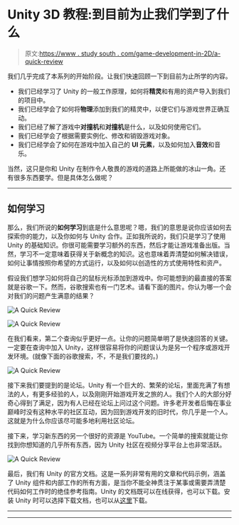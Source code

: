# Unity 3D 教程:到目前为止我们学到了什么

> 原文:[https://www . study south . com/game-development-in-2D/a-quick-review](https://www.studytonight.com/game-development-in-2D/a-quick-review)

我们几乎完成了本系列的开始阶段。让我们快速回顾一下到目前为止所学的内容。

*   我们已经学习了 Unity 的一般工作原理，如何将**精灵**和有用的资产导入到我们的项目中。
*   我们已经学会了如何将**物理**添加到我们的精灵中，以便它们与游戏世界正确互动。
*   我们已经了解了游戏中**对撞机**和**对撞机**是什么，以及如何使用它们。
*   我们已经学会了根据需要实例化、修改和销毁游戏对象。
*   我们已经学会了如何在游戏中加入自己的 **UI 元素**，以及如何加入**音效**和音乐。

当然，这只是你和 Unity 在制作令人敬畏的游戏的道路上所能做的冰山一角。还有很多东西要学。但是具体怎么做呢？

* * *

## 如何学习

那么，我们所说的**如何学习**到底是什么意思呢？嗯，我们的意思是说你应该如何去探索你的能力，以及你如何与 Unity 合作。正如我所说的，我们只是学习了使用 Unity 的基础知识。你很可能需要学习额外的东西，然后才能让游戏准备出版。当然，学习不一定意味着获得关于新概念的知识。这也意味着弄清楚如何解决错误，如何让事情按照你希望的方式运行，以及如何以创造性的方式使用特性和资产。

假设我们想学习如何将自己的鼠标光标添加到游戏中。你可能想到的最直接的答案就是谷歌一下。然而，谷歌搜索也有一门艺术。请看下面的图片。你认为哪一个会对我们的问题产生满意的结果？

![A Quick Review](../Images/5ca48db4bf7de1ab04c88c32d2834124.png)

![A Quick Review](../Images/66552dc071e396b222afa1f0c1f34d4d.png)

在我们看来，第二个查询似乎更好一点。让你的问题简单明了是快速回答的关键。一定要在查询中加入 Unity，这样很容易将你的问题误认为是另一个程序或游戏开发环境。(就像下面的谷歌搜索，不，不是我们要找的。)

![A Quick Review](../Images/87ea535662d1556dbfe53e79aba9661f.png)

接下来我们要提到的是论坛。Unity 有一个巨大的、繁荣的论坛，里面充满了有想法的人，有更多经验的人，以及刚刚开始游戏开发之旅的人。我们个人的大部分好奇心得到了满足，因为有人已经在论坛上问过这个问题。许多老开发者后悔在事业巅峰时没有这种水平的社区互动，因为回到游戏开发的旧时代，你几乎是一个人。这就是为什么你应该尽可能多地利用社区论坛。

接下来，学习新东西的另一个很好的资源是 YouTube。一个简单的搜索就能让你找到你想知道的几乎所有东西，因为 Unity 社区在视频分享平台上也非常活跃。

![A Quick Review](../Images/f647388f8830e8101a9653f148300543.png)

最后，我们有 Unity 的官方文档。这是一系列非常有用的文章和代码示例，涵盖了 Unity 组件和内部工作的所有方面，是当你不能全神贯注于某事或需要弄清楚代码如何工作时的绝佳参考指南。Unity 的文档既可以在线获得，也可以下载。安装 Unity 时可以选择下载文档，也可以从[这里](https://docs.unity3d.com/Manual/OfflineDocumentation.html)下载。

* * *

* * *